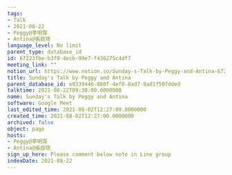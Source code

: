```yaml
---
tags:
- Talk
- 2021-08-22
- Peggy@李明霈
- Antina@張庭瑄
language_level: No limit
parent_type: database_id
id: 67223fbe-b3f9-4ecb-99e7-f436275c4df7
meeting_link: ""
notion_url: https://www.notion.so/Sunday-s-Talk-by-Peggy-and-Antina-67223fbeb3f94ecb99e7f436275c4df7
title: Sunday's Talk by Peggy and Antina
parent_database_id: e9339446-880f-4ef0-8ad7-8ad1f507dded
talktime: 2021-08-22T09:30:00.0000000
name: Sunday's Talk by Peggy and Antina
software: Google Meet
last_edited_time: 2021-08-02T12:27:00.0000000
created_time: 2021-08-02T12:27:00.0000000
archived: false
object: page
hosts:
- Peggy@李明霈
- Antina@張庭瑄
sign_up_here: Please comment below note in Line group
indexDate: 2021-08-22
---
```







